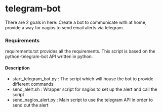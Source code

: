 # telegram-bot
There are 2 goals in here: Create a bot to communicate with at home, provide a way for nagios to send email alerts via telegram.

### Requirements ###
requirements.txt provides all the requirements. This script is based on the python-telegram-bot API written in python.

#### Description ####

 * start_telegram_bot.py : The script which will house the bot to provide different commands
 * send_alert.sh : Wrapper script for nagios to set up the alert and call the script
 * send_nagios_alert.py : Main script to use the telegram API in order to send out the alert
